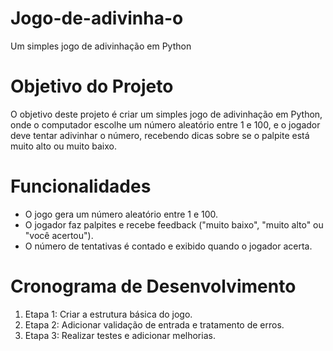 # Jogo-de-adivinha-o
Um simples jogo de adivinhação em Python

# Objetivo do Projeto
O objetivo deste projeto é criar um simples jogo de adivinhação em Python, onde o computador escolhe um número aleatório entre 1 e 100, e o jogador deve tentar adivinhar o número, recebendo dicas sobre se o palpite está muito alto ou muito baixo.

# Funcionalidades
- O jogo gera um número aleatório entre 1 e 100.
- O jogador faz palpites e recebe feedback ("muito baixo", "muito alto" ou "você acertou").
- O número de tentativas é contado e exibido quando o jogador acerta.

# Cronograma de Desenvolvimento
1. Etapa 1: Criar a estrutura básica do jogo.
2. Etapa 2: Adicionar validação de entrada e tratamento de erros.
3. Etapa 3: Realizar testes e adicionar melhorias.
